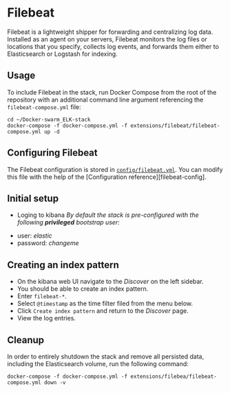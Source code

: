 # Filebeat

Filebeat is a lightweight shipper for forwarding and centralizing log data. Installed as an agent on your servers,
Filebeat monitors the log files or locations that you specify, collects log events, and forwards them either to
Elasticsearch or Logstash for indexing.

## Usage

To include Filebeat in the stack, run Docker Compose from the root of the repository with an additional command line
argument referencing the `filebeat-compose.yml` file:

```
cd ~/Docker-swarm_ELK-stack
docker-compose -f docker-compose.yml -f extensions/filebeat/filebeat-compose.yml up -d
```

## Configuring Filebeat

The Filebeat configuration is stored in [`config/filebeat.yml`](./config/filebeat.yml). You can modify this file with
the help of the [Configuration reference][filebeat-config].

## Initial setup
- Loging to kibana
*By default the stack is pre-configured with the following **privileged** bootstrap user:*
 * user: *elastic*
 * password: *changeme*

## Creating an index pattern
- On the kibana web UI navigate to the _Discover_ on the left sidebar.
- You should be able to create an index pattern.
- Enter `filebeat-*`.
- Select `@timestamp` as the time filter filed from the menu below.
- Click `Create index pattern` and return to the _Discover_ page.
- View the log entries.

## Cleanup
In order to entirely shutdown the stack and remove all persisted data, including the Elasticsearch volume, run the following command: 
```
docker-compose -f docker-compose.yml -f extensions/filebea/filebeat-compose.yml down -v
```


